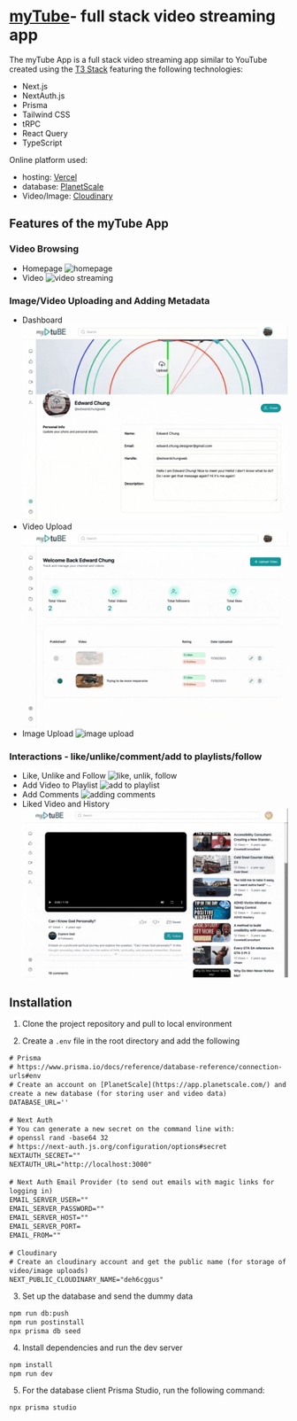 # [myTube](https://mytubeuk.vercel.app/)- full stack video streaming app

The myTube App is a full stack video streaming app similar to YouTube created using the [T3 Stack](https://create.t3.gg/) featuring the following technologies:

- Next.js
- NextAuth.js
- Prisma
- Tailwind CSS
- tRPC
- React Query
- TypeScript

Online platform used:

- hosting: [Vercel](https://vercel.com/)
- database: [PlanetScale](https://app.planetscale.com/)
- Video/Image: [Cloudinary](https://cloudinary.com/)

## Features of the myTube App

### Video Browsing
- Homepage
![homepage](https://github.com/edward-designer/edward-designer.github.io/blob/main/images/c-home.gif)
- Video
![video streaming](https://github.com/edward-designer/edward-designer.github.io/blob/main/images/c-video.gif)

### Image/Video Uploading and Adding Metadata
- Dashboard
![dashboard](https://github.com/edward-designer/edward-designer.github.io/blob/main/images/c-dashboard.gif)
- Video Upload
![video upload](https://github.com/edward-designer/edward-designer.github.io/blob/main/images/c-uploadVideo.gif)
- Image Upload
![image upload](https://github.com/edward-designer/edward-designer.github.io/blob/main/images/c-uploadImage.gif)

### Interactions - like/unlike/comment/add to playlists/follow
- Like, Unlike and Follow
![like, unlik, follow](https://github.com/edward-designer/edward-designer.github.io/blob/main/images/c-like.gif)
- Add Video to Playlist
![add to playlist](https://github.com/edward-designer/edward-designer.github.io/blob/main/images/c-playlist.gif)
- Add Comments
![adding comments](https://github.com/edward-designer/edward-designer.github.io/blob/main/images/c-comment.gif)
- Liked Video and History
![likes and history](https://github.com/edward-designer/edward-designer.github.io/blob/main/images/c-history.gif)

## Installation

1. Clone the project repository and pull to local environment

2. Create a `.env` file in the root directory and add the following

```
# Prisma
# https://www.prisma.io/docs/reference/database-reference/connection-urls#env
# Create an account on [PlanetScale](https://app.planetscale.com/) and create a new database (for storing user and video data)
DATABASE_URL=''

# Next Auth
# You can generate a new secret on the command line with:
# openssl rand -base64 32
# https://next-auth.js.org/configuration/options#secret
NEXTAUTH_SECRET=""
NEXTAUTH_URL="http://localhost:3000"

# Next Auth Email Provider (to send out emails with magic links for logging in)
EMAIL_SERVER_USER=""
EMAIL_SERVER_PASSWORD=""
EMAIL_SERVER_HOST=""
EMAIL_SERVER_PORT=
EMAIL_FROM=""

# Cloudinary
# Create an cloudinary account and get the public name (for storage of video/image uploads)
NEXT_PUBLIC_CLOUDINARY_NAME="deh6cggus"

```

3. Set up the database and send the dummy data

```
npm run db:push
npm run postinstall
npx prisma db seed

```

4. Install dependencies and run the dev server

```
npm install
npm run dev

```

5. For the database client Prisma Studio, run the following command:

```
npx prisma studio
```
